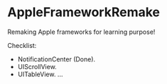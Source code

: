 # AppleFrameworkRemake

Remaking Apple frameworks for learning purpose!

Checklist:
- NotificationCenter (Done).
- UIScrollView.
- UITableView.
...
